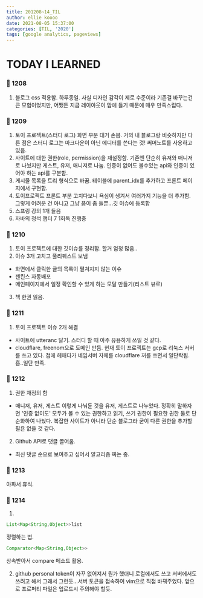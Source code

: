 ```yaml
---
title: 201208~14_TIL
author: ellie koooo
date: 2021-08-05 15:37:00 
categories: [TIL, '2020']
tags: [google analytics, pageviews]
---
```


# TODAY I LEARNED

### 🍒 1208

1. 블로그 css 적용함. 하루종일. 사실 디자인 감각이 제로 수준이라 기존걸 바꾸는건 큰 모험이었지만,
   어쨌든 지금 레이아웃이 맘에 들기 때문에 매우 만족스럽다.

### 🍒 1209

1. 토이 프로젝트(스터디 로그) 화면 부분 대거 손봄. 거의 내 블로그랑 비슷하지만 다른 점은
   스터디 로그는 마크다운이 아닌 에디터를 쓴다는 것! 써머노트를 사용하고 있음.
2. 사이트에 대한 권한(role, permission)을 재설정함. 기존엔 단순히 유저와 매니저로 나눴지만
   게스트, 유저, 매니저로 나눔. 인증이 없어도 볼수있는 api와 인증이 있어야 하는 api를 구분함.
3. 게시물 목록을 트리 형식으로 바꿈. 테이블에 parent_idx를 추가하고 프론트 페이지에서 구현함.
4. 토이프로젝트 프론트 부분 고치다보니 욕심이 생겨서 여러가지 기능을 더 추가함. 그렇게 어려운 건
   아니고 그냥 품이 좀 들뿐...깃 이슈에 등록함
5. 스프링 강의 1개 들음
6. 자바의 정석 챕터 7 1회독 진행중

### 🍒 1210

1. 토이 프로젝트에 대한 깃이슈를 정리함. 할거 엄청 많음..
2. 이슈 3개 고치고 풀리퀘스트 보냄
  - 화면에서 클릭한 글의 목록이 펼쳐지지 않는 이슈
  - 젠킨스 자동배포
  - 메인페이지에서 일정 확인할 수 있게 하는 모달 만들기(리스트 뷰로)
3. 책 한권 읽음.

### 🍒 1211

1. 토이 프로젝트 이슈 2개 해결
  - 사이트에 utteranc 달기. 스터디 할 때 아주 유용하게 쓰일 것 같다.
  - cloudflare, freenom으로 도메인 만듬. 현재 토이 프로젝트는 gcp로 리눅스 서버를 쓰고 있다. 첨에 헤매다가 네임서버 자체를 cloudflare 꺼를 쓰면서 일단락됨. 흠..일단 만족.


### 🍒 1212

1. 권한 재정의 함
  - 매니저, 유저, 게스트 이렇게 나눠둔 것을 유저, 게스트로 나누었다. 정확히 말하자면 '인증 없이도' 모두가 볼 수 있는 권한하고 읽기, 쓰기 권한이 필요한 권한 둘로 단순화하여 나눴다.
    복잡한 사이트가 아니라 단순 블로그라 굳이 다른 권한을 추가할 필욘 없을 것 같다.
2. Github API로 댓글 끌어옴.
  - 최신 댓글 순으로 보여주고 싶어서 알고리즘 짜는 중.

### 🍒 1213

아파서 휴식.


### 🍒 1214

1.
```java
List<Map<String,Object>>list
```
정렬하는 법.
```java
Comparator<Map<String,Object>>
```
상속받아서 compare 메소드 활용.

2. github personal token이 자꾸 없어져서 뭔가 했더니 로컬에서도 쓰고 서버에서도 쓰려고 해서 그래서 그런듯...서버 토큰을 접속하여 vim으로 직접 바꿔주었다. 앞으로 프로퍼티 파일은 업로드시 주의해야 할듯.
















